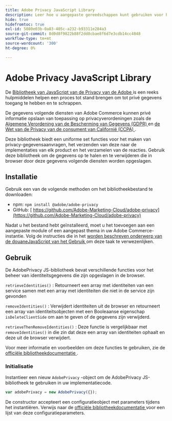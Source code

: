 ```yaml
---
title: Adobe Privacy JavaScript Library
description: Leer hoe u aangepaste gereedschappen kunt gebruiken voor het openen en verwijderen van persoonlijke klantgegevens die door Adobe Commerce zijn verzameld.
hide: true
hidefromtoc: true
exl-id: 5080e03b-0a83-405c-a232-b93311e284a3
source-git-commit: 8d0d8f9822b88f2dd8cbae8f6d7e3cdb14cc4848
workflow-type: tm+mt
source-wordcount: '300'
ht-degree: 0%

---
```


# Adobe Privacy JavaScript Library

<!-- TODO: Remove hide metadata when the library has been integrated with Commerce. -->

De [ Bibliotheek van JavaScript van de Privacy van de Adobe ](https://experienceleague.adobe.com/docs/experience-platform/privacy/js-library.html?lang=nl-NL) is een reeks hulpmiddelen helpen een proces tot stand brengen om tot privé gegevens toegang te hebben en te schrappen.

De gegevens volgende diensten van Adobe Commerce kunnen privé informatie opslaan van toepassing op privacyverordeningen zoals de [ Algemene Verordening van de Bescherming van Gegevens (GDPR) ](gdpr.md) en [ de Wet van de Privacy van de consument van Californië (CCPA) ](ccpa.md).

Deze bibliotheek biedt een uniforme set functies voor het maken van privacy-gegevensaanvragen, het verzenden van deze naar de implementaties van elk product en het verzamelen van de reacties. Gebruik deze bibliotheek om de gegevens op te halen en te verwijderen die in browser door deze gegevens volgende diensten worden opgeslagen.

## Installatie

Gebruik een van de volgende methoden om het bibliotheekbestand te downloaden:

- npm: `npm install @adobe/adobe-privacy`
- GitHub: [ https://github.com/Adobe-Marketing-Cloud/adobe-privacy](https://github.com/Adobe-Marketing-Cloud/adobe-privacy)

Nadat u het bestand hebt geïnstalleerd, moet u het toevoegen aan een aangepaste module of een aangepast thema in uw Adobe Commerce-instantie. Volg de instructies die in het [ worden beschreven onderwerp van de douaneJavaScript van het Gebruik ](https://developer.adobe.com/commerce/frontend-core/javascript/custom/) om deze taak te verwezenlijken.

## Gebruik

De AdobePrivacy JS-bibliotheek bevat verschillende functies voor het beheer van identiteitsgegevens die zijn opgeslagen in de browser.

`retrieveIdentities()`
: Retourneert een array met identiteiten van een service samen met een array met identiteiten die niet in de service zijn gevonden

`removeIdentities()`
: Verwijdert identiteiten uit de browser en retourneert een array van identiteitsobjecten met een Booleaanse eigenschap `isDeleteClientSide` om aan te geven of de gegevens zijn verwijderd.

`retrieveThenRemoveIdentities()`
: Deze functie is vergelijkbaar met `removeIdentities()` in die zin dat deze een array van identiteiten ophaalt en deze uit de browser verwijdert.

Voor meer informatie en voorbeelden om deze functies te gebruiken, zie de [ officiële bibliotheekdocumentatie ](https://experienceleague.adobe.com/docs/experience-platform/privacy/js-library.html?lang=nl-NL).

### Initialisatie

Instantieer een nieuw `AdobePrivacy` -object om de AdobePrivacy JS-bibliotheek te gebruiken in uw implementatiecode.

```js
var adobePrivacy = new AdobePrivacy({});
```

De constructor accepteert een configuratieobject met parameters tijdens het instantiëren.
Verwijs naar de [ officiële bibliotheekdocumentatie ](https://experienceleague.adobe.com/docs/experience-platform/privacy/js-library.html?lang=nl-NL) voor een lijst van deze configuratieparameters.
